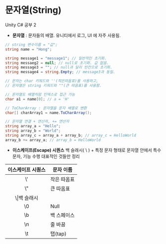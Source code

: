 # 문자열(String)

Unity C# 공부 2

- **문자열** : 문자들의 배열. 유니티에서 로그, UI 에 자주 사용됨.
```csharp
// string 변수이름 = "값";
string name = "Hong";

string message1 = "message1"; // 일반적인 초기화.
string messaeg2 = null; // null로 초기화. 값 없음.
string message3 = ""; // null과 달리 빈칸으로 초기화.
string message4 = string.Empty; // message3과 동일.

// 문자는 char 키워드와 ''(작은따옴표)를 사용하고,
// 문자열은 string 키워드와 ""(큰 따음표)를 사용함.

// 문자열도 배열처럼 인덱스로 접근 가능
char a1 = name[0]; // a = 'H'

// ToCharArray : 문자열을 문자 배열로 변환
char[] charArray1 = name.ToCharArray();

// 문자열 연결 + 연산자, += 연산자
string array_a = "Hello";
string array_b = "World";
string array_c = array_a + array_b; // array_c = HelloWorld
array_b += array_a; // array_b = HelloWorld
```

- **이스케이프(Escape) 시퀀스**
백 슬래시( \\ ) + 특정 문자 형태로 문자열 안에서 특수 문자, 기능 수행
대표적인 것들만 정리

|이스케이프 시퀀스|문자 이름|
|:--:|--|
|\\'|작은 따옴표|
|\\"|큰 따옴표|
|\\\|백 슬래시|
|\\0|Null|
|\\b|백 스페이스|
|\\n|줄 바꿈|
|\\t|탭(tap)|